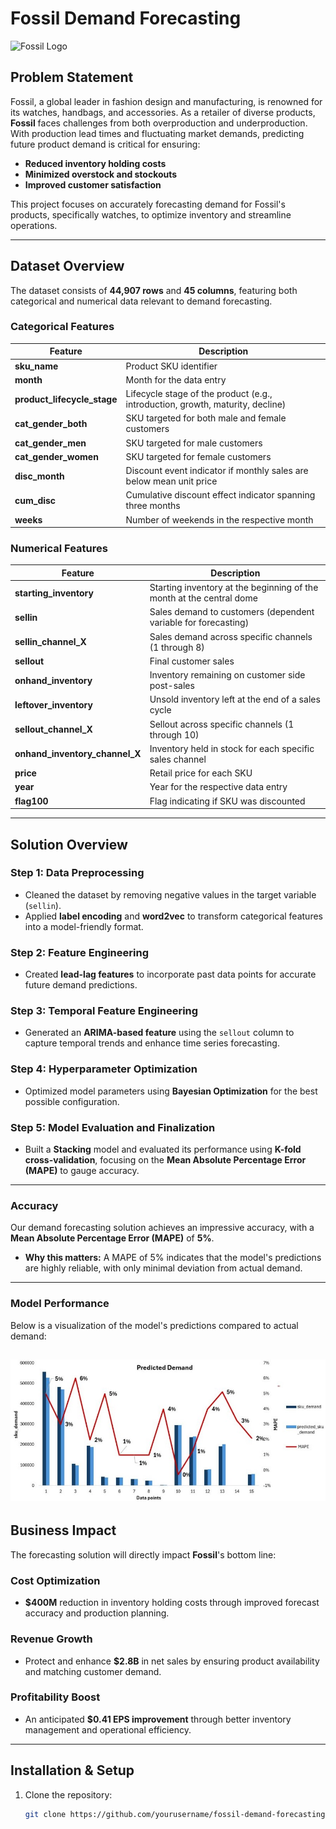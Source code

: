 # Fossil Demand Forecasting

![Fossil Logo](https://github.com/panchamdesai777/Fossil-Demand-Forecasting/blob/main/images/Fossil-GoogleChrome-14January2025-ezgif.com-video-to-gif-converter.gif)



## Problem Statement
Fossil, a global leader in fashion design and manufacturing, is renowned for its watches, handbags, and accessories. As a retailer of diverse products, **Fossil** faces challenges from both overproduction and underproduction. With production lead times and fluctuating market demands, predicting future product demand is critical for ensuring:

- **Reduced inventory holding costs**
- **Minimized overstock and stockouts**
- **Improved customer satisfaction**

This project focuses on accurately forecasting demand for Fossil's products, specifically watches, to optimize inventory and streamline operations.

---

## Dataset Overview
The dataset consists of **44,907 rows** and **45 columns**, featuring both categorical and numerical data relevant to demand forecasting.

### Categorical Features

| **Feature**                | **Description**                                                                 |
|----------------------------|---------------------------------------------------------------------------------|
| **sku_name**               | Product SKU identifier                                                          |
| **month**                  | Month for the data entry                                                        |
| **product_lifecycle_stage** | Lifecycle stage of the product (e.g., introduction, growth, maturity, decline)  |
| **cat_gender_both**        | SKU targeted for both male and female customers                                 |
| **cat_gender_men**         | SKU targeted for male customers                                                 |
| **cat_gender_women**       | SKU targeted for female customers                                               |
| **disc_month**             | Discount event indicator if monthly sales are below mean unit price             |
| **cum_disc**               | Cumulative discount effect indicator spanning three months                      |
| **weeks**                  | Number of weekends in the respective month                                      |

### Numerical Features

| **Feature**                     | **Description**                                                                   |
|----------------------------------|-----------------------------------------------------------------------------------|
| **starting_inventory**           | Starting inventory at the beginning of the month at the central dome              |
| **sellin**                       | Sales demand to customers (dependent variable for forecasting)                   |
| **sellin_channel_X**             | Sales demand across specific channels (1 through 8)                              |
| **sellout**                      | Final customer sales                                                             |
| **onhand_inventory**             | Inventory remaining on customer side post-sales                                  |
| **leftover_inventory**           | Unsold inventory left at the end of a sales cycle                                |
| **sellout_channel_X**           | Sellout across specific channels (1 through 10)                                  |
| **onhand_inventory_channel_X**   | Inventory held in stock for each specific sales channel                          |
| **price**                        | Retail price for each SKU                                                         |
| **year**                         | Year for the respective data entry                                               |
| **flag100**                      | Flag indicating if SKU was discounted                                            |

---

## Solution Overview

### **Step 1: Data Preprocessing**
- Cleaned the dataset by removing negative values in the target variable (`sellin`).
- Applied **label encoding** and **word2vec** to transform categorical features into a model-friendly format.

### **Step 2: Feature Engineering**
- Created **lead-lag features** to incorporate past data points for accurate future demand predictions.

### **Step 3: Temporal Feature Engineering**
- Generated an **ARIMA-based feature** using the `sellout` column to capture temporal trends and enhance time series forecasting.

### **Step 4: Hyperparameter Optimization**
- Optimized model parameters using **Bayesian Optimization** for the best possible configuration.

### **Step 5: Model Evaluation and Finalization**
- Built a **Stacking** model and evaluated its performance using **K-fold cross-validation**, focusing on the **Mean Absolute Percentage Error (MAPE)** to gauge accuracy.
---
### Accuracy

Our demand forecasting solution achieves an impressive accuracy, with a **Mean Absolute Percentage Error (MAPE)** of **5%**. 

- **Why this matters:** 
  A MAPE of 5% indicates that the model's predictions are highly reliable, with only minimal deviation from actual demand.
---
### Model Performance

Below is a visualization of the model's predictions compared to actual demand:

![Forecast Chart](https://github.com/panchamdesai777/Fossil-Demand-Forecasting/blob/main/images/Error-metric.jpg?raw=true)
---

## Business Impact

The forecasting solution will directly impact **Fossil**'s bottom line:

### **Cost Optimization**
- **$400M** reduction in inventory holding costs through improved forecast accuracy and production planning.

### **Revenue Growth**
- Protect and enhance **$2.8B** in net sales by ensuring product availability and matching customer demand.

### **Profitability Boost**
- An anticipated **$0.41 EPS improvement** through better inventory management and operational efficiency.


---

## Installation & Setup

1. Clone the repository:
   ```bash
   git clone https://github.com/yourusername/fossil-demand-forecasting.git
